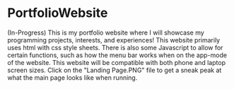 # PortfolioWebsite
(In-Progress) This is my portfolio website where I will showcase my programming projects, interests, and experiences! This website primarily uses html with css style sheets. There is also some Javascript to allow for certain functions, such as how the menu bar works when on the app-mode of the website. This website will be compatible with both phone and laptop screen sizes. Click on the "Landing Page.PNG" file to get a sneak peak at what the main page looks like when running.
